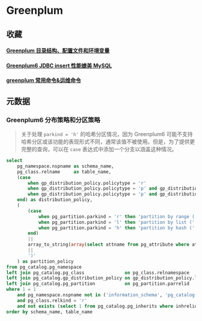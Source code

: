 # Greenplum

## 收藏

#### [Greenplum 目录结构、配置文件和环境变量](https://blog.csdn.net/murkey/article/details/105714858)

#### [Greenplum6 JDBC insert 性能媲美 MySQL](https://segmentfault.com/a/1190000022131758)

#### [greenplum 常用命令&运维命令](https://blog.csdn.net/weixin_45403933/article/details/131786060)

## 元数据

### Greenplum6 分布策略和分区策略

> 关于处理 `parkind = 'h'` 的哈希分区情况，因为 Greenplum6 可能不支持哈希分区或该功能的表现形式不同，通常该值不被使用。但是，为了提供更完整的查询，可以在 `case` 表达式中添加一个分支以涵盖这种情况。

```sql
select
    pg_namespace.nspname as schema_name,
    pg_class.relname     as table_name,
    (case
        when gp_distribution_policy.policytype = 'r'                                          then 'disteibuted replicated'
        when gp_distribution_policy.policytype = 'p' and gp_distribution_policy.distkey = ''  then 'distributed randomly'
        when gp_distribution_policy.policytype = 'p' and gp_distribution_policy.distkey != '' then 'disteibuted by (' || array_to_string(array(select attname from pg_attribute where attrelid = pg_class.oid and attnum = any(gp_distribution_policy.distkey)), ', ') || ')'
    end) as distribution_policy,
    (
        (case
            when pg_partition.parkind = 'r' then 'partition by range ('
            when pg_partition.parkind = 'l' then 'partition by list ('
            when pg_partition.parkind = 'h' then 'partition by hash ('
        end)
        ||
        array_to_string(array(select attname from pg_attribute where attrelid = pg_class.oid and attnum = any(pg_partition.paratts)), ', ')
        ||
        ')'
    ) as partition_policy
from pg_catalog.pg_namespace
left join pg_catalog.pg_class               on pg_class.relnamespace           = pg_namespace.oid
left join pg_catalog.gp_distribution_policy on gp_distribution_policy.localoid = pg_class.oid
left join pg_catalog.pg_partition           on pg_partition.parrelid           = pg_class.oid
where 1 = 1
    and pg_namespace.nspname not in ('information_schema', 'pg_catalog', 'pg_toast', 'pg_aoseg', 'gp_bitmapindex', 'gp_toolkit')
    and pg_class.relkind = 'r'
    and not exists (select 1 from pg_catalog.pg_inherits where inhrelid = pg_class.oid)
order by schema_name, table_name
```
